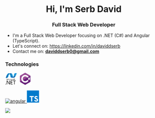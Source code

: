 <h1 align="center">Hi, I'm Serb David</h1>
<h3 align="center">Full Stack Web Developer</h3>

- I'm a Full Stack Web Developer focusing on .NET (C#) and Angular (TypeScript).
- Let's connect on: https://linkedin.com/in/daviddserb
- Contact me on: **daviddserb0@gmail.com**

<h3>Technologies</h3>
<p>
  <a href="https://dotnet.microsoft.com/" target="_blank"><img src="https://raw.githubusercontent.com/devicons/devicon/master/icons/dot-net/dot-net-original-wordmark.svg" alt="dotnet" width="40" height="40"/></a>
  <a href="https://learn.microsoft.com/en-us/dotnet/csharp/" target="_blank"><img src="https://raw.githubusercontent.com/devicons/devicon/master/icons/csharp/csharp-original.svg" alt="csharp" width="40" height="40"/></a>

  <a href="https://angular.io" target="_blank"> <img src="https://angular.io/assets/images/logos/angular/angular.svg" alt="angular" width="40" height="40"/> </a>
  <a href="https://www.typescriptlang.org/" target="_blank"> <img src="https://raw.githubusercontent.com/devicons/devicon/master/icons/typescript/typescript-original.svg" alt="typescript" width="40" height="40"/> </a>
</p>

<p><img src="https://github-readme-stats.vercel.app/api/top-langs?username=daviddserb&show_icons=true&locale=en&layout=compact"/></p>
